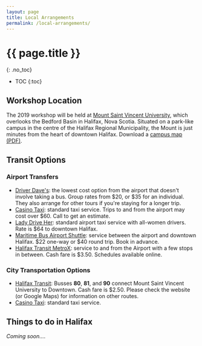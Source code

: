 ```yaml
---
layout: page
title: Local Arrangements
permalink: /local-arrangements/
---
```


# {{ page.title }}
{: .no_toc}

* TOC
{:toc}

## Workshop Location

The 2019 workshop will be held at [Mount Saint Vincent University](http://msvu.ca), which overlooks the Bedford Basin in Halifax, Nova Scotia. Situated on a park-like campus in the centre of the Halifax Regional Municipality, the Mount is just minutes from the heart of downtown Halifax. Download a [campus map (PDF)](http://www.msvu.ca/site/media/msvu/CampusMap(1).pdf).
<!--
## Accommodation Options

- [Lord Nelson Hotel](https://lordnelsonhotel.ca/)
  - $165 / night with CAUBO discount code: CAU111
  - "With an incomparable location overlooking the famous Public Gardens, the Lord Nelson Hotel & Suites has been a beloved downtown Halifax landmark for over 85 years. Relax and indulge in captivating surroundings freshly remodeled with the perfect blend of classic refinement and contemporary style" (*from the Lord Nelson Hotel website*). 
  - The hotel has a lounge and restaurant, and there are a lot of food and shopping options nearby.
- MSVU has lower cost dorm options on campus. Check back soon for more details and rates.
-->
## Transit Options

### Airport Transfers

- [Driver Dave's](https://driverdaves.com/): the lowest cost option from the airport that doesn't involve taking a bus. Group rates from $20, or $35 for an individual. They also arrange for other tours if you're staying for a longer trip.
- [Casino Taxi](https://www.casinotaxi.ca/): standard taxi service. Trips to and from the airport may cost over $60. Call to get an estimate.
- [Lady Drive Her](http://ladydriveher.com/): standard airport taxi service with all-women drivers. Rate is $64 to downtown Halifax.
- [Maritime Bus Airport Shuttle](https://maritimebus.com/halifax-airport-shuttle/): service between the airport and downtown Halifax. $22 one-way or $40 round trip. Book in advance.
- [Halifax Transit MetroX](https://www.halifax.ca/transportation/halifax-transit/routes-schedules/metrox-service): service to and from the Airport with a few stops in between. Cash fare is $3.50. Schedules available online.

### City Transportation Options

- [Halifax Transit](https://www.halifax.ca/transportation/halifax-transit): Busses **80**, **81**, and **90** connect Mount Saint Vincent University to Downtown. Cash fare is $2.50. Please check the website (or Google Maps) for information on other routes.
- [Casino Taxi](https://www.casinotaxi.ca/): standard taxi service.

## Things to do in Halifax

*Coming soon....*
     



